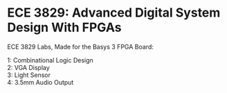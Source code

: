 # ECE 3829: Advanced Digital System Design With FPGAs

ECE 3829 Labs, Made for the Basys 3 FPGA Board:

1: Combinational Logic Design\
2: VGA Display\
3: Light Sensor\
4: 3.5mm Audio Output
